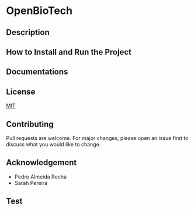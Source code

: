 # OpenBioTech

## Description


## How to Install and Run the Project


## Documentations


## License
[MIT](LICENSE.me)

## Contributing
Pull requests are welcome. For major changes, please open an issue first to discuss what you would like to change.

## Acknowledgement
- Pedro Almeida Rocha
- Sarah Pereira

## Test